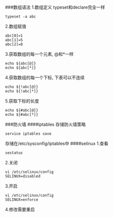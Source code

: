 ###数组语法
1.数组定义
typeset和declare完全一样
```shell
typeset -a abc
```
2.数组赋值
```shell
abc[0]=1
abc[1]=5
abc[2]=8
```
3.获取数组的每一个元素, @和*一样
```shell
echo ${abc[@]}
echo ${abc[*]}
```
4.获取数组的每一个下标, 下表可以不连续
```shell
echo ${!abc[@]}
echo ${!abc[*]}
```
5.获取下标的长度
```shell
echo ${#abc[@]}
echo ${#abc[*]}
```

###防火墙
####iptables
存储防火墙策略
```shell
service iptables save
```
存储在/etc/sysconfig/iptables中
####selinux
1.查看
```shell
sestatus
```
2.关闭
```shell
vi /etc/selinux/config
SELINUX=disabled
```
3.开启
```shell
vi /etc/selinux/config
SELINUX=enforce
```
4.修改需要重启
